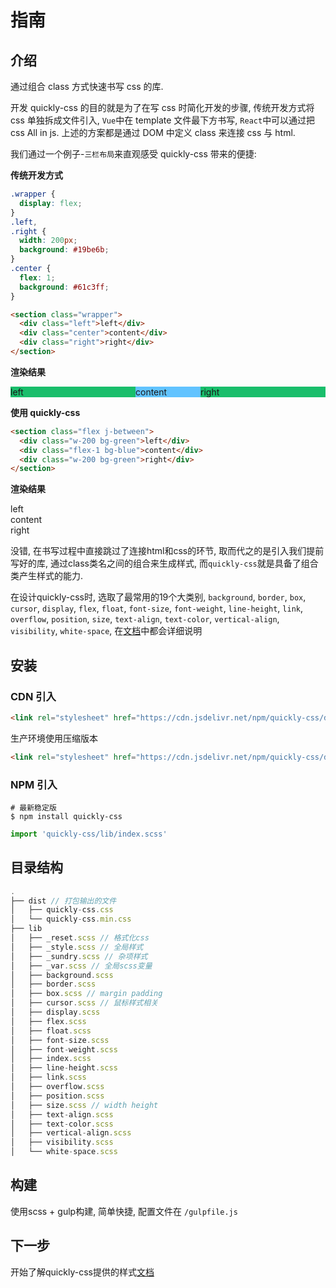 # 指南

## 介绍

通过组合 class 方式快速书写 css 的库.

开发 quickly-css 的目的就是为了在写 css 时简化开发的步骤, 传统开发方式将 css 单独拆成文件引入, `Vue`中在 template 文件最下方书写, `React`中可以通过把 css All in js. 上述的方案都是通过 DOM 中定义 class 来连接 css 与 html.

我们通过一个例子-`三栏布局`来直观感受 quickly-css 带来的便捷:

**传统开发方式**

```css
.wrapper {
  display: flex;
}
.left,
.right {
  width: 200px;
  background: #19be6b;
}
.center {
  flex: 1;
  background: #61c3ff;
}
```

```html
<section class="wrapper">
  <div class="left">left</div>
  <div class="center">content</div>
  <div class="right">right</div>
</section>
```

**渲染结果**

<ClientOnly>
  <style>
  .wrapper {
    display: flex;
  }
  .left,
  .right {
    width: 200px;
    background: #19be6b;
  }
  .center {
    flex: 1;
    background: #61c3ff;
  }
  </style>
  <section class="wrapper">
    <div class="left">left</div>
    <div class="center">content</div>
    <div class="right">right</div>
  </section>
</ClientOnly>

**使用 quickly-css**

```html
<section class="flex j-between">
  <div class="w-200 bg-green">left</div>
  <div class="flex-1 bg-blue">content</div>
  <div class="w-200 bg-green">right</div>
</section>
```

**渲染结果**

<ClientOnly>
  <style src="../.vuepress/public/quickly-css.css"></style>
  <section class="flex j-between">
    <div class="w-200 bg-green">left</div>
    <div class="flex-1 bg-blue">content</div>
    <div class="w-200 bg-green">right</div>
  </section>
</ClientOnly>

没错, 在书写过程中直接跳过了连接html和css的环节, 取而代之的是引入我们提前写好的库, 通过class类名之间的组合来生成样式, 而`quickly-css`就是具备了组合类产生样式的能力.

在设计quickly-css时, 选取了最常用的19个大类别, `background`, `border`, `box`, `cursor`, `display`, `flex`, `float`, `font-size`, `font-weight`, `line-height`, `link`, `overflow`, `position`, `size`, `text-align`, `text-color`, `vertical-align`, `visibility`, `white-space`, 在[文档](/doc/)中都会详细说明

## 安装

### CDN 引入

```html
<link rel="stylesheet" href="https://cdn.jsdelivr.net/npm/quickly-css/dist/quickly-css.css">
```

生产环境使用压缩版本

```html
<link rel="stylesheet" href="https://cdn.jsdelivr.net/npm/quickly-css/dist/quickly-css.min.css">
```

### NPM 引入

```Shell
# 最新稳定版
$ npm install quickly-css
```

```js
import 'quickly-css/lib/index.scss'
```


## 目录结构

```js
.
├── dist // 打包输出的文件
│   ├── quickly-css.css
│   └── quickly-css.min.css
├── lib
│   ├── _reset.scss // 格式化css
│   ├── _style.scss // 全局样式
│   ├── _sundry.scss // 杂项样式
│   ├── _var.scss // 全局scss变量
│   ├── background.scss
│   ├── border.scss
│   ├── box.scss // margin padding
│   ├── cursor.scss // 鼠标样式相关
│   ├── display.scss
│   ├── flex.scss
│   ├── float.scss
│   ├── font-size.scss
│   ├── font-weight.scss
│   ├── index.scss
│   ├── line-height.scss
│   ├── link.scss
│   ├── overflow.scss
│   ├── position.scss
│   ├── size.scss // width height
│   ├── text-align.scss
│   ├── text-color.scss
│   ├── vertical-align.scss
│   ├── visibility.scss
│   └── white-space.scss
```

## 构建

使用scss + gulp构建, 简单快捷, 配置文件在 `/gulpfile.js`

## 下一步

开始了解quickly-css提供的样式[文档](/doc/)